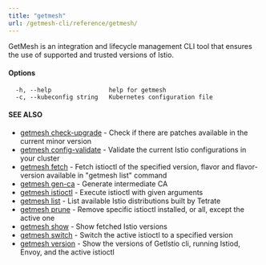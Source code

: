 ```yaml
---
title: "getmesh"
url: /getmesh-cli/reference/getmesh/
---
```


GetMesh is an integration and lifecycle management CLI tool that ensures the use of supported and trusted versions of Istio.

#### Options

```
  -h, --help                help for getmesh
  -c, --kubeconfig string   Kubernetes configuration file
```

#### SEE ALSO

* [getmesh check-upgrade](/getmesh-cli/reference/getmesh_check-upgrade/)	 - Check if there are patches available in the current minor version
* [getmesh config-validate](/getmesh-cli/reference/getmesh_config-validate/)	 - Validate the current Istio configurations in your cluster
* [getmesh fetch](/getmesh-cli/reference/getmesh_fetch/)	 - Fetch istioctl of the specified version, flavor and flavor-version available in "getmesh list" command
* [getmesh gen-ca](/getmesh-cli/reference/getmesh_gen-ca/)	 - Generate intermediate CA
* [getmesh istioctl](/getmesh-cli/reference/getmesh_istioctl/)	 - Execute istioctl with given arguments
* [getmesh list](/getmesh-cli/reference/getmesh_list/)	 - List available Istio distributions built by Tetrate
* [getmesh prune](/getmesh-cli/reference/getmesh_prune/)	 - Remove specific istioctl installed, or all, except the active one
* [getmesh show](/getmesh-cli/reference/getmesh_show/)	 - Show fetched Istio versions
* [getmesh switch](/getmesh-cli/reference/getmesh_switch/)	 - Switch the active istioctl to a specified version
* [getmesh version](/getmesh-cli/reference/getmesh_version/)	 - Show the versions of GetIstio cli, running Istiod, Envoy, and the active istioctl
